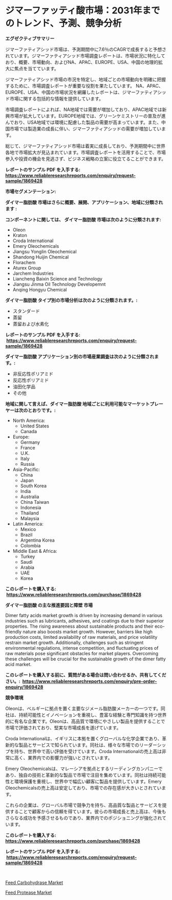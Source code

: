 <p><h1>ジマーファッティ酸市場：2031年までのトレンド、予測、競争分析</h1></p><p><strong>エグゼクティブサマリー</strong></p>
<p><p>ジマーファティアシッド市場は、予測期間中に7.6％のCAGRで成長すると予想されています。ジマーファティアシッド市場調査レポートは、市場状況に特化しており、概要、市場動向、およびNA、APAC、EUROPE、USA、中国の地理的拡大に焦点を当てています。</p><p>ジマーファティアシッド市場の市況を特定し、地域ごとの市場動向を明確に把握するために、市場調査レポートが重要な役割を果たしています。 NA、APAC、EUROPE、USA、中国の市場状況を網羅したレポートは、ジマーファティアシッド市場に関する包括的な情報を提供しています。</p><p>市場調査レポートによれば、NA地域では需要が増加しており、APAC地域では新興市場が拡大しています。EUROPE地域では、グリーンケミストリーの普及が進んでおり、USA地域では環境に配慮した製品の需要が高まっています。また、中国市場では製造業の成長に伴い、ジマーファティアシッドの需要が増加しています。</p><p>総じて、ジマーファティアシッド市場は着実に成長しており、予測期間中に世界各地で市場拡大が見込まれています。市場調査レポートを活用することで、市場参入や投資の機会を見逃さず、ビジネス戦略の立案に役立てることができます。</p></p>
<p><strong>レポートのサンプル PDF を入手する: <a href="https://www.reliableresearchreports.com/enquiry/request-sample/1869428">https://www.reliableresearchreports.com/enquiry/request-sample/1869428</a></strong></p>
<p><strong>市場セグメンテーション:</strong></p>
<p><strong> ダイマー脂肪酸 市場はさらに概要、展開、アプリケーション、地域に分類されます :</strong></p>
<p><strong>コンポーネントに関しては、 ダイマー脂肪酸 市場は次のように分類されます: &nbsp;</strong></p>
<p><ul><li>Oleon</li><li>Kraton</li><li>Croda International</li><li>Emery Oleochemicals</li><li>Jiangsu Yonglin Oleochemical</li><li>Shandong Huijin Chemical</li><li>Florachem</li><li>Aturex Group</li><li>Jarchem Industries</li><li>Liancheng Baixin Science and Technology</li><li>Jiangsu Jinma Oil Technology Developemnt</li><li>Anqing Hongyu Chemical</li></ul></p>
<p><strong> ダイマー脂肪酸 タイプ別の市場分析は次のように分類されます。:</strong></p>
<p><ul><li>スタンダード</li><li>蒸留</li><li>蒸留および水素化</li></ul></p>
<p><strong>レポートのサンプル PDF を入手する: &nbsp;<a href="https://www.reliableresearchreports.com/enquiry/request-sample/1869428">https://www.reliableresearchreports.com/enquiry/request-sample/1869428</a></strong></p>
<p><strong> ダイマー脂肪酸 アプリケーション別の市場産業調査は次のように分類されます。:</strong></p>
<p><ul><li>非反応性ポリアミド</li><li>反応性ポリアミド</li><li>油田化学品</li><li>その他</li></ul></p>
<p><strong>地域に関して言えば、ダイマー脂肪酸 地域ごとに利用可能なマーケットプレーヤーは次のとおりです。:</strong></p>
<p><ul>
    <li>
        North America:
        <ul>
            <li>United States</li>
            <li>Canada</li>
        </ul>
    </li>
    <li>
        Europe:
        <ul>
            <li>Germany</li>
            <li>France</li>
            <li>U.K.</li>
            <li>Italy</li>
            <li>Russia</li>
        </ul>
    </li>
    <li>
        Asia-Pacific:
        <ul>
            <li>China</li>
            <li>Japan</li>
            <li>South Korea</li>
            <li>India</li>
            <li>Australia</li>
            <li>China Taiwan</li>
            <li>Indonesia</li>
            <li>Thailand</li>
            <li>Malaysia</li>
        </ul>
    </li>
    <li>
        Latin America:
        <ul>
            <li>Mexico</li>
            <li>Brazil</li>
            <li>Argentina Korea</li>
            <li>Colombia</li>
        </ul>
    </li>
    <li>
        Middle East & Africa:
        <ul>
            <li>Turkey</li>
            <li>Saudi</li>
            <li>Arabia</li>
            <li>UAE</li>
            <li>Korea</li>
        </ul>
    </li>
    </ul></p>
<p><strong>このレポートを購入する: &nbsp;<a href="https://www.reliableresearchreports.com/purchase/1869428">https://www.reliableresearchreports.com/purchase/1869428</a></strong></p>
<p><strong>ダイマー脂肪酸 の主な推進要因と障壁 市場</strong></p>
<p><p>Dimer fatty acids market growth is driven by increasing demand in various industries such as lubricants, adhesives, and coatings due to their superior properties. The rising awareness about sustainable products and their eco-friendly nature also boosts market growth. However, barriers like high production costs, limited availability of raw materials, and price volatility restrain market growth. Additionally, challenges such as stringent environmental regulations, intense competition, and fluctuating prices of raw materials pose significant obstacles for market players. Overcoming these challenges will be crucial for the sustainable growth of the dimer fatty acid market.</p></p>
<p><strong>このレポートを購入する前に、質問がある場合は問い合わせるか、共有してください。:&nbsp; <a href="https://www.reliableresearchreports.com/enquiry/pre-order-enquiry/1869428">https://www.reliableresearchreports.com/enquiry/pre-order-enquiry/1869428</a></strong></p>
<p><strong>競争環境</strong></p>
<p><p>Oleonは、ベルギーに拠点を置く主要なジメール脂肪酸メーカーの一つです。同社は、持続可能性とイノベーションを重視し、豊富な経験と専門知識を持つ世界的に有名な企業です。Oleonは、高品質で環境にやさしい製品を提供することで市場で評価されており、堅実な市場成長を遂げています。</p><p>Croda Internationalは、イギリスに本拠を置くグローバルな化学企業であり、革新的な製品とサービスで知られています。同社は、様々な市場でのリーダーシップを持ち、世界中で高い評価を受けています。Croda Internationalの売上高は非常に高く、業界内での影響力が強いとされています。</p><p>Emery Oleochemicalsは、マレーシアを拠点とするリーディングカンパニーであり、独自の技術と革新的な製品で市場で注目を集めています。同社は持続可能性と環境保護を重視し、世界中で幅広い顧客に製品を提供しています。Emery Oleochemicalsの売上高は安定しており、市場での存在感が大きいとされています。</p><p>これらの企業は、グローバル市場で競争力を持ち、高品質な製品とサービスを提供することで顧客からの信頼を得ています。彼らの市場成長と売上高は、今後もさらなる成功を予感させるものであり、業界内でのポジショニングが強化されています。</p></p>
<p><strong>このレポートを購入する: &nbsp; <a href="https://www.reliableresearchreports.com/purchase/1869428">https://www.reliableresearchreports.com/purchase/1869428</a></strong></p>
<p><strong>レポートのサンプル PDF を入手する: &nbsp;<a href="https://www.reliableresearchreports.com/enquiry/request-sample/1869428">https://www.reliableresearchreports.com/enquiry/request-sample/1869428</a></strong><strong></strong></p>
<p>&nbsp;</p>
<p><p><a href="https://sore-arch-6db.notion.site/Feed-Carbohydrase-Market-Size-Global-Industry-Overview-Market-Segmentation-and-Forecast-2024-to-2-e39973f2492e42709c051382ffbfb3b0">Feed Carbohydrase Market</a></p><p><a href="https://funky-papaya-cf4.notion.site/Feed-Protease-Market-Offer-Valuable-Insights-into-Market-Size-Market-Share-Market-Trends-and-Proj-5a4281e5b42d47d091ffdad6da22cfd7">Feed Protease Market</a></p></p>